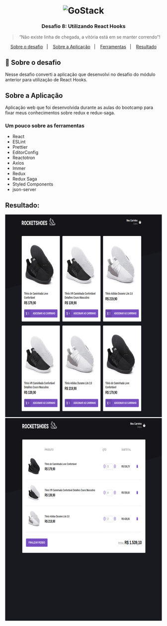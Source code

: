 <h1 align="center">
    <img alt="GoStack" src="https://rocketseat-cdn.s3-sa-east-1.amazonaws.com/bootcamp-header.png" width="200px" />
</h1>

<h3 align="center">
  Desafio 8: Utilizando React Hooks
</h3>

<blockquote align="center">“Não existe linha de chegada, a vitória está em se manter correndo”!</blockquote>



<p align="center">
  <a href="#rocket-sobre-o-desafio">Sobre o desafio</a>&nbsp;&nbsp;&nbsp;|&nbsp;&nbsp;&nbsp;
  <a href="#sobre-a-aplicação">Sobre a Aplicação</a>&nbsp;&nbsp;&nbsp;|&nbsp;&nbsp;&nbsp;
  <a href="#um-pouco-sobre-as-ferramentas">Ferramentas</a>&nbsp;&nbsp;&nbsp;|&nbsp;&nbsp;&nbsp;
  <a href="#resultado">Resultado</a>
</p>

## :rocket: Sobre o desafio

Nesse desafio converti a aplicação que desenvolvi no desafio do módulo anterior para utilização de React Hooks.


## Sobre a Aplicação

Aplicação web que foi desenvolvida durante as aulas do bootcamp para fixar meus conhecimentos sobre redux e redux-saga.

### Um pouco sobre as ferramentas

- React
- ESLint
- Prettier
- EditorConfig
- Reactotron
- Axios
- Immer
- Redux
- Redux Saga
- Styled Components
- json-server

## Resultado:

<img src=".github/home.png " alt="Kitten"
	title="A cute kitten" width="650" height="650" />
<img src=".github/cart.png " alt="Kitten"
	title="A cute kitten" width="650" height="650" />


